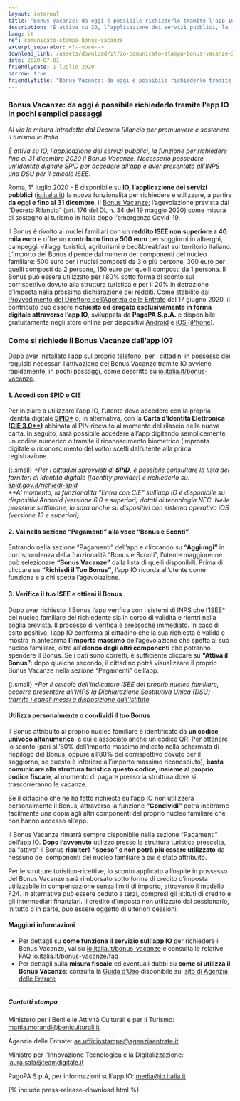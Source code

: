 ```yaml
---
layout: internal
title: "Bonus Vacanze: da oggi è possibile richiederlo tramite l’app IO in pochi semplici passaggi"
description: "È attiva su IO, l’applicazione dei servizi pubblici, la funzione per richiedere fino al 31 dicembre 2020 il Bonus Vacanze. Necessario possedere un’identità digitale SPID per accedere all’app e aver presentato all’INPS una DSU per il calcolo ISEE."
lang: it
ref: comunicato-stampa-bonus-vacanze
excerpt_separator: <!--more-->
download_link: /assets/download/it/io-comunicato-stampa-bonus-vacanze-2020.rtf
date: 2020-07-01
friendlydate: 1 luglio 2020
narrow: true
friendlytitle: "Bonus Vacanze: da oggi è possibile richiederlo tramite l’app IO in pochi semplici passaggi"
---
```


### Bonus Vacanze: da oggi è possibile richiederlo tramite l’app IO in pochi semplici passaggi


_Al via la misura introdotta dal Decreto Rilancio per promuovere e sostenere il turismo in Italia_

_È attiva su IO, l’applicazione dei servizi pubblici, la funzione per richiedere fino al 31 dicembre 2020 il Bonus Vacanze. Necessario possedere un’identità digitale SPID per accedere all’app e aver presentato all’INPS una DSU per il calcolo ISEE._

<!--more-->

Roma, 1° luglio 2020 - È disponibile su **IO, l’applicazione dei servizi pubblici** ([io.italia.it](https://io.italia.it/)) la nuova funzionalità per richiedere e utilizzare, a partire **da oggi e fino al 31 dicembre**, il [Bonus Vacanze:](https://www.agenziaentrate.gov.it/portale/web/guest/bonus-vacanze1) l’agevolazione prevista dal “Decreto Rilancio” (art. 176 del DL n. 34 del 19 maggio 2020) come misura di sostegno al turismo in Italia  dopo l'emergenza Covid-19. 

Il Bonus è rivolto ai nuclei familiari con un **reddito ISEE non superiore a 40 mila euro** e offre un **contributo fino a 500 euro** per soggiorni in alberghi, campeggi, villaggi turistici, agriturismi e bed&breakfast sul territorio italiano. L’importo del Bonus dipende dal numero dei componenti del nucleo familiare: 500 euro per i nuclei composti da 3 o più persone, 300 euro per quelli composti da 2 persone, 150 euro per quelli composti da 1 persona. Il Bonus può essere utilizzato per l’80% sotto forma di sconto sul corrispettivo dovuto alla struttura turistica e per il 20% in detrazione d’imposta nella prossima dichiarazione dei redditi. Come stabilito dal [Provvedimento del Direttore dell’Agenzia delle Entrate](https://www.agenziaentrate.gov.it/portale/documents/20143/2522870/RU+237174+del+17-6-2020.pdf/d7001a95-ba1f-0299-c947-0c706adebc3c) del 17 giugno 2020, il contributo può essere **richiesto ed erogato esclusivamente in forma digitale attraverso l’app IO**, sviluppata da **PagoPA S.p.A.** e disponibile gratuitamente negli store online per dispositivi [Android](https://play.google.com/store/apps/details?id=it.pagopa.io.app) e [iOS (iPhone)](https://apps.apple.com/it/app/io/id1501681835). 

### Come si richiede il Bonus Vacanze dall’app IO?

Dopo aver installato l’app sul proprio telefono, per i cittadini in possesso dei requisiti necessari l’attivazione del Bonus Vacanze tramite IO avviene rapidamente, in pochi passaggi, come descritto su [io.italia.it/bonus-vacanze](https://io.italia.it/bonus-vacanze/). 

#### 1. Accedi con SPID o CIE

Per iniziare a utilizzare l’app IO, l’utente deve accedere con la propria identità digitale **[SPID*](https://www.spid.gov.it/)** o, in alternativa, con la **Carta d’Identità Elettronica ([CIE 3.0**](https://www.cartaidentita.interno.gov.it/))** abbinata al PIN ricevuto al momento del rilascio della nuova carta. In seguito, sarà possibile accedere all’app digitando semplicemente un codice numerico o tramite il riconoscimento biometrico (impronta digitale o riconoscimento del volto)  scelti dall’utente alla prima registrazione. 

{:.small}
<i>*Per i cittadini sprovvisti di **SPID**, è possibile consultare la lista dei fornitori di identità digitale ([dentity provider) e richiederlo su: [spid.gov.it/richiedi-spid](https://www.spid.gov.it/richiedi-spid)</i>
<br>
<i>**Al momento, la funzionalità “Entra con CIE” sull’app IO è disponibile su dispositivi Android (versione 6.0 e superiori) dotati di tecnologia NFC. Nelle prossime settimane, lo sarà anche su dispositivi con sistema operativo iOS (versione 13 e superiori).</i>



#### 2. Vai nella sezione “Pagamenti” alla voce “Bonus e Sconti” 

Entrando nella sezione “Pagamenti” dell’app e cliccando su **“Aggiungi”** in corrispondenza della funzionalità “Bonus e Sconti”, l’utente maggiorenne può selezionare **“Bonus Vacanze”** dalla lista di quelli disponibili. Prima di cliccare su **“Richiedi il Tuo Bonus”**, l’app IO ricorda all’utente come funziona e a chi spetta l’agevolazione. 

#### 3. Verifica il tuo ISEE e ottieni il Bonus

Dopo aver richiesto il Bonus l’app verifica con i sistemi di INPS che l’ISEE* del nucleo familiare del richiedente sia in corso di validità e rientri nella soglia prevista. Il processo di verifica è pressoché immediato. In caso di esito positivo, l’app IO conferma al cittadino che la sua richiesta è valida e mostra in anteprima **l’importo massimo** dell’agevolazione che spetta al suo nucleo familiare, oltre all’**elenco degli altri componenti** che potranno spendere il Bonus. Se i dati sono corretti, è sufficiente cliccare su **“Attiva il Bonus”**: dopo qualche secondo, il cittadino potrà visualizzare il proprio Bonus Vacanze nella sezione “Pagamenti” dell’app.

{:.small}
<i>*Per il calcolo dell’indicatore ISEE del proprio nucleo familiare, occorre presentare all'INPS la Dichiarazione Sostitutiva Unica (DSU) [tramite i canali messi a disposizione dall’Istituto](https://www.inps.it/nuovoportaleinps/default.aspx?itemdir=49961)</i>


#### Utilizza personalmente o condividi il tuo Bonus

Il Bonus attribuito al proprio nucleo familiare è identificato da **un codice univoco alfanumerico**, a cui è associato anche un codice QR. Per ottenere lo sconto (pari all’80% dell’importo massimo indicato nella schermata di riepilogo del Bonus, oppure all’80% del corrispettivo dovuto per il soggiorno, se questo è inferiore all’importo massimo riconosciuto), **basta comunicare alla struttura turistica questo codice, insieme al proprio codice fiscale**, al momento di pagare presso la struttura dove si trascorreranno le vacanze. 

Se il cittadino che ne ha fatto richiesta sull’app IO non utilizzerà personalmente il Bonus, attraverso la funzione **“Condividi”** potrà inoltrarne facilmente una copia agli altri componenti del proprio nucleo familiare che non hanno accesso all’app.

Il Bonus Vacanze rimarrà sempre disponibile nella sezione “Pagamenti” dell’app IO. **Dopo l’avvenuto** utilizzo presso la struttura turistica prescelta, da “attivo” il Bonus **risulterà “speso” e non potrà più essere utilizzato** da nessuno dei componenti del nucleo familiare a cui è stato attribuito.

Per le strutture turistico-ricettive, lo sconto applicato all’ospite in possesso del Bonus Vacanze sarà rimborsato sotto forma di credito d’imposta utilizzabile in compensazione senza limiti di importo, attraverso il modello F24. In alternativa può essere ceduto a terzi, compresi gli istituti di credito e gli intermediari finanziari. Il credito d’imposta non utilizzato dal cessionario, in tutto o in parte, può essere oggetto di ulteriori cessioni. 


#### Maggiori informazioni

*   Per dettagli su **come funziona il servizio sull’app IO** per richiedere il Bonus Vacanze, vai su [io.italia.it/bonus-vacanze](https://io.italia.it/bonus-vacanze/) e consulta le relative FAQ [io.italia.it/bonus-vacanze/faq](https://io.italia.it/bonus-vacanze/faq/)
*   Per dettagli sulla **misura fiscale** ed eventuali dubbi su **come si utilizza il Bonus Vacanze**: consulta la [Guida d’Uso](https://www.agenziaentrate.gov.it/portale/documents/20143/233439/Guida_Bonus_Vacanze_v1.pdf/1bbb218f-b17f-6ccc-4c0c-62af8d7bb205) disponibile sul [sito di Agenzia delle Entrate](https://www.agenziaentrate.gov.it/portale/web/guest/bonus-vacanze1) 

* * *

##### Contatti stampa

Ministero per i Beni e le Attività Culturali e per il Turismo: [mattia.morandi@beniculturali.it](mailto:mattia.morandi@beniculturali.it)

Agenzia delle Entrate: [ae.ufficiostampa@agenziaentrate.it](mailto:ae.ufficiostampa@agenziaentrate.it)

Ministro per l’Innovazione Tecnologica e la Digitalizzazione: [laura.sala@teamdigitale.it](laura.sala@teamdigitale.it)

PagoPA S.p.A, per informazioni sull’app IO: [media@io.italia.it](mailto:media@io.italia.it) 

{% include press-release-download.html %}
